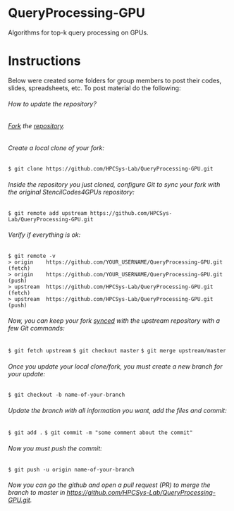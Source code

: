 # QueryProcessing-GPU
Algorithms for top-k query processing on GPUs.

# Instructions

Below were created some folders for group members to post their codes, slides, spreadsheets, etc.
To post material do the following:

###### How to update the repository?

###### [Fork](https://help.github.com/en/github/getting-started-with-github/fork-a-repo) the [repository](https://github.com/HPCSys-Lab/QueryProcessing-GPU.git).

###### Create a local clone of your fork:

`$ git clone https://github.com/HPCSys-Lab/QueryProcessing-GPU.git`

###### Inside the repository you just cloned, configure Git to sync your fork with the original StencilCodes4GPUs repository:

`$ git remote add upstream https://github.com/HPCSys-Lab/QueryProcessing-GPU.git`

###### Verify if everything is ok: 

```    
$ git remote -v
> origin    https://github.com/YOUR_USERNAME/QueryProcessing-GPU.git (fetch)
> origin    https://github.com/YOUR_USERNAME/QueryProcessing-GPU.git (push)
> upstream  https://github.com/HPCSys-Lab/QueryProcessing-GPU.git (fetch)
> upstream  https://github.com/HPCSys-Lab/QueryProcessing-GPU.git (push)
```

###### Now, you can keep your fork [synced](https://help.github.com/en/github/collaborating-with-issues-and-pull-requests/syncing-a-fork) with the upstream repository with a few Git commands:

`$ git fetch upstream`
`$ git checkout master`
`$ git merge upstream/master`

###### Once you update your local clone/fork, you must create a new branch for your update:

`$ git checkout -b name-of-your-branch`

###### Update the branch with all information you want, add the files and commit:

`$ git add .`
`$ git commit -m "some comment about the commit"`

###### Now you must push the commit:

`$ git push -u origin name-of-your-branch` 

###### Now you can go the github and open a pull request (PR) to merge the branch to master in https://github.com/HPCSys-Lab/QueryProcessing-GPU.git.
